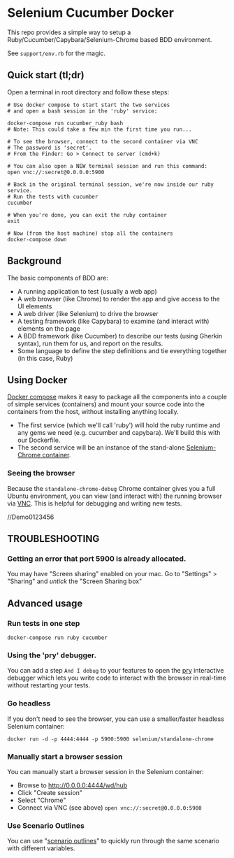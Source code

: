 # Selenium Cucumber Docker
This repo provides a simple way to setup a Ruby/Cucumber/Capybara/Selenium-Chrome based BDD environment.

See `support/env.rb` for the magic.

## Quick start (tl;dr)
Open a terminal in root directory and follow these steps:
```
# Use docker compose to start start the two services
# and open a bash session in the 'ruby' service:

docker-compose run cucumber_ruby bash
# Note: This could take a few min the first time you run...

# To see the browser, connect to the second container via VNC 
# The password is 'secret'.
# From the Finder: Go > Connect to server (cmd+k)

# You can also open a NEW terminal session and run this command:
open vnc://:secret@0.0.0.0:5900

# Back in the original terminal session, we're now inside our ruby service.
# Run the tests with cucumber
cucumber

# When you're done, you can exit the ruby container
exit

# Now (from the host machine) stop all the containers
docker-compose down

```

## Background
The basic components of BDD are:
- A running application to test (usually a web app)
- A web browser (like Chrome) to render the app and give access to the UI elements
- A web driver (like Selenium) to drive the browser
- A testing framework (like Capybara) to examine (and interact with) elements on the page
- A BDD framework (like Cucumber) to describe our tests (using Gherkin syntax), run them for us, and report on the results.
- Some language to define the step definitions and tie everything together (in this case, Ruby)
 
## Using Docker

[Docker compose](https://docs.docker.com/compose/) makes it easy to package all the components into a couple of simple services (containers) and mount your source code into the containers from the host, without installing anything locally.
- The first service (which we'll call 'ruby') will hold the ruby runtime and any gems we need (e.g. cucumber and capybara). We'll build this with our Dockerfile.
- The second service will be an instance of the stand-alone [Selenium-Chrome container](https://github.com/SeleniumHQ/docker-selenium).

### Seeing the browser
Because the `standalone-chrome-debug` Chrome container gives you a full Ubuntu environment, you can view (and interact with) the running browser via [VNC](https://en.wikipedia.org/wiki/Virtual_Network_Computing). This is helpful for debugging and writing new tests.

//Demo0123456

## TROUBLESHOOTING

### Getting an error that port 5900 is already allocated.
You may have "Screen sharing" enabled on your mac.
Go to "Settings" > "Sharing" and *untick* the "Screen Sharing box"


## Advanced usage

### Run tests in one step

```
docker-compose run ruby cucumber
```

### Using the 'pry' debugger.
You can add a step `And I debug` to your features to open the [pry](https://github.com/pry/pry) interactive debugger which lets you write code to interact with the browser in real-time without restarting your tests.

### Go headless
If you don't need to see the browser, you can use a smaller/faster headless Selenium container:
```
docker run -d -p 4444:4444 -p 5900:5900 selenium/standalone-chrome
```

### Manually start a browser session
You can manually start a browser session in the Selenium container:

* Browse to http://0.0.0.0:4444/wd/hub
* Click "Create session"
* Select "Chrome"
* Connect via VNC (see above) `open vnc://:secret@0.0.0.0:5900`

### Use Scenario Outlines
You can use "[scenario outlines](https://docs.cucumber.io/gherkin/reference/)" to quickly run through the same scenario with different variables.
